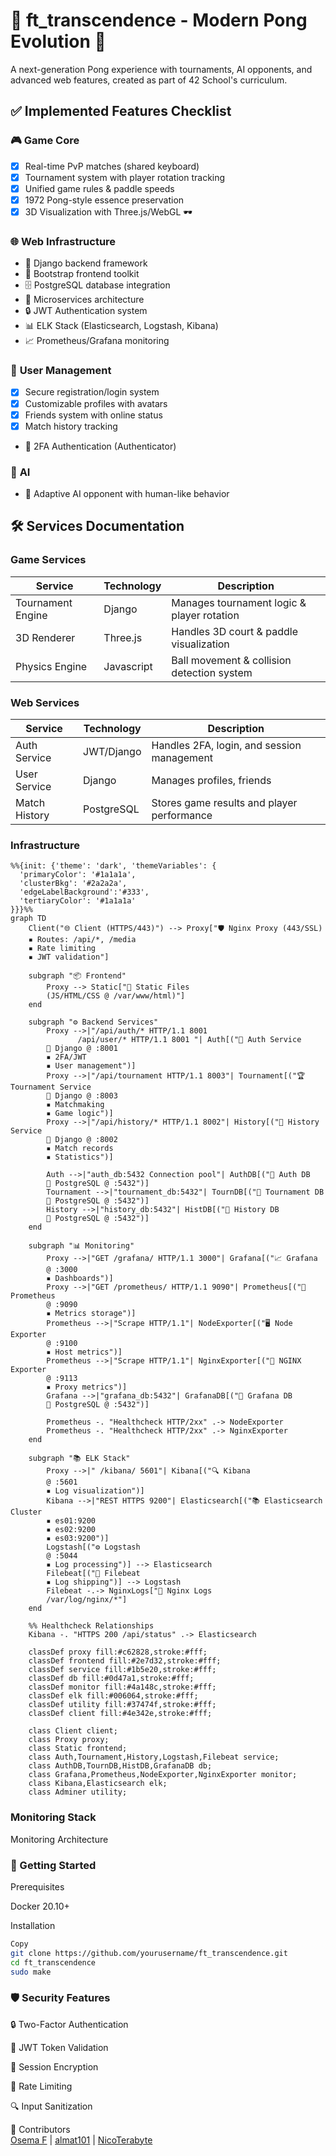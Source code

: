 # 🏓 ft_transcendence - Modern Pong Evolution 🚀

A next-generation Pong experience with tournaments, AI opponents, and advanced web features, created as part of 42 School's curriculum.

## ✅ Implemented Features Checklist

### 🎮 **Game Core**
- [x] Real-time PvP matches (shared keyboard)
- [x] Tournament system with player rotation tracking
- [x] Unified game rules & paddle speeds
- [x] 1972 Pong-style essence preservation
- [x] 3D Visualization with Three.js/WebGL 🕶️

### 🌐 **Web Infrastructure**
- 🚀 Django backend framework
- 🔧 Bootstrap frontend toolkit
- 🗄️ PostgreSQL database integration
- 🧩 Microservices architecture
- 🔒 JWT Authentication system
- 📊 ELK Stack (Elasticsearch, Logstash, Kibana)
- 📈 Prometheus/Grafana monitoring

### 👤 **User Management**
- [x] Secure registration/login system
- [x] Customizable profiles with avatars
- [x] Friends system with online status
- [x] Match history tracking
- 🚀 2FA Authentication (Authenticator)

### 🤖 **AI**
- 🚀 Adaptive AI opponent with human-like behavior


## 🛠️ Services Documentation

### Game Services
| Service          | Technology     | Description                                  |
|-------------------|----------------|----------------------------------------------|
| Tournament Engine| Django         | Manages tournament logic & player rotation   |
| 3D Renderer      | Three.js       | Handles 3D court & paddle visualization      |
| Physics Engine   | Javascript        | Ball movement & collision detection system   |

### Web Services
| Service          | Technology     | Description                                  |
|-------------------|----------------|----------------------------------------------|
| Auth Service      | JWT/Django     | Handles 2FA, login, and session management   |
| User Service      |  Django        | Manages profiles, friends                    |
| Match History     | PostgreSQL     | Stores game results and player performance   |

### Infrastructure
```mermaid
%%{init: {'theme': 'dark', 'themeVariables': { 
  'primaryColor': '#1a1a1a',
  'clusterBkg': '#2a2a2a',
  'edgeLabelBackground':'#333',
  'tertiaryColor': '#1a1a1a'
}}}%%
graph TD
    Client("🌐 Client (HTTPS/443)") --> Proxy["🛡️ Nginx Proxy (443/SSL)
    ▪️ Routes: /api/*, /media
    ▪️ Rate limiting
    ▪️ JWT validation"]

    subgraph "📦 Frontend"
        Proxy --> Static["📄 Static Files
        (JS/HTML/CSS @ /var/www/html)"]
    end

    subgraph "⚙️ Backend Services"
        Proxy -->|"/api/auth/* HTTP/1.1 8001
               /api/user/* HTTP/1.1 8001 "| Auth[("🔑 Auth Service
        🐍 Django @ :8001
        ▪️ 2FA/JWT
        ▪️ User management")]
        Proxy -->|"/api/tournament HTTP/1.1 8003"| Tournament[("🏆 Tournament Service
        🐍 Django @ :8003
        ▪️ Matchmaking
        ▪️ Game logic")]
        Proxy -->|"/api/history/* HTTP/1.1 8002"| History[("📜 History Service
        🐍 Django @ :8002
        ▪️ Match records
        ▪️ Statistics")]
        
        Auth -->|"auth_db:5432 Connection pool"| AuthDB[("💾 Auth DB
        🐘 PostgreSQL @ :5432")]
        Tournament -->|"tournament_db:5432"| TournDB[("💾 Tournament DB
        🐘 PostgreSQL @ :5432")]
        History -->|"history_db:5432"| HistDB[("💾 History DB
        🐘 PostgreSQL @ :5432")]
    end

    subgraph "📊 Monitoring"
        Proxy -->|"GET /grafana/ HTTP/1.1 3000"| Grafana[("📈 Grafana
        @ :3000
        ▪️ Dashboards")]
        Proxy -->|"GET /prometheus/ HTTP/1.1 9090"| Prometheus[("📡 Prometheus
        @ :9090
        ▪️ Metrics storage")]
        Prometheus -->|"Scrape HTTP/1.1"| NodeExporter[("🖥️ Node Exporter
        @ :9100
        ▪️ Host metrics")]
        Prometheus -->|"Scrape HTTP/1.1"| NginxExporter[("🔌 NGINX Exporter
        @ :9113
        ▪️ Proxy metrics")]
        Grafana -->|"grafana_db:5432"| GrafanaDB[("💾 Grafana DB
        🐘 PostgreSQL @ :5432")]
        
        Prometheus -. "Healthcheck HTTP/2xx" .-> NodeExporter
        Prometheus -. "Healthcheck HTTP/2xx" .-> NginxExporter
    end

    subgraph "📚 ELK Stack"
        Proxy -->|" /kibana/ 5601"| Kibana[("🔍 Kibana
        @ :5601
        ▪️ Log visualization")]
        Kibana -->|"REST HTTPS 9200"| Elasticsearch[("📚 Elasticsearch Cluster
        ▪️ es01:9200
        ▪️ es02:9200
        ▪️ es03:9200")]
        Logstash[("⚙️ Logstash
        @ :5044
        ▪️ Log processing")] --> Elasticsearch
        Filebeat[("📁 Filebeat
        ▪️ Log shipping")] --> Logstash
        Filebeat -.-> NginxLogs["📄 Nginx Logs
        /var/log/nginx/*"]
    end

    %% Healthcheck Relationships
    Kibana -. "HTTPS 200 /api/status" .-> Elasticsearch

    classDef proxy fill:#c62828,stroke:#fff;
    classDef frontend fill:#2e7d32,stroke:#fff;
    classDef service fill:#1b5e20,stroke:#fff;
    classDef db fill:#0d47a1,stroke:#fff;
    classDef monitor fill:#4a148c,stroke:#fff;
    classDef elk fill:#006064,stroke:#fff;
    classDef utility fill:#37474f,stroke:#fff;
    classDef client fill:#4e342e,stroke:#fff;
    
    class Client client;
    class Proxy proxy;
    class Static frontend;
    class Auth,Tournament,History,Logstash,Filebeat service;
    class AuthDB,TournDB,HistDB,GrafanaDB db;
    class Grafana,Prometheus,NodeExporter,NginxExporter monitor;
    class Kibana,Elasticsearch elk;
    class Adminer utility;
```
### Monitoring Stack
Monitoring Architecture

### 🚀 Getting Started
Prerequisites

Docker 20.10+

Installation
```bash
Copy
git clone https://github.com/yourusername/ft_transcendence.git
cd ft_transcendence
sudo make
```

<!---📸 Screenshots
Feature	Preview
3D Gameplay	Gameplay
Tournament Lobby	Lobby
User Profile	Profile
--->


### 🛡️ Security Features
🔒 Two-Factor Authentication

🔑 JWT Token Validation

🔄 Session Encryption

🚨 Rate Limiting

🔍 Input Sanitization

🌟 Contributors </br>
[Osema F](https://github.com/OsemaFadhel) | [almat101](https://github.com/almat101) | [NicoTerabyte](https://github.com/NicoTerabyte)
